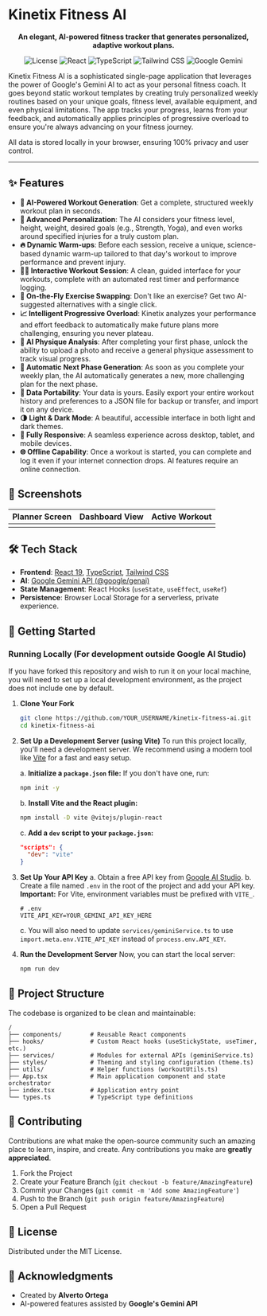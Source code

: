 # Kinetix Fitness AI

<p align="center">
  <strong>An elegant, AI-powered fitness tracker that generates personalized, adaptive workout plans.</strong>
</p>

<p align="center">
  <img src="https://img.shields.io/badge/license-MIT-blue.svg" alt="License">
  <img src="https://img.shields.io/badge/React-19-blue?logo=react" alt="React">
  <img src="https://img.shields.io/badge/TypeScript-5.x-blue?logo=typescript" alt="TypeScript">
  <img src="https://img.shields.io/badge/Tailwind%20CSS-3.x-38B2AC?logo=tailwind-css" alt="Tailwind CSS">
  <img src="https://img.shields.io/badge/AI-Google%20Gemini-4285F4?logo=google" alt="Google Gemini">
</p>

<!-- Optional: Add a GIF or a banner image of the app here -->
<!-- ![Kinetix Fitness AI Demo](link_to_your_gif_or_image.gif) -->

Kinetix Fitness AI is a sophisticated single-page application that leverages the power of Google's Gemini AI to act as your personal fitness coach. It goes beyond static workout templates by creating truly personalized weekly routines based on your unique goals, fitness level, available equipment, and even physical limitations. The app tracks your progress, learns from your feedback, and automatically applies principles of progressive overload to ensure you're always advancing on your fitness journey.

All data is stored locally in your browser, ensuring 100% privacy and user control.

---

## ✨ Features

- **🤖 AI-Powered Workout Generation**: Get a complete, structured weekly workout plan in seconds.
- **🎯 Advanced Personalization**: The AI considers your fitness level, height, weight, desired goals (e.g., Strength, Yoga), and even works around specified injuries for a truly custom plan.
- **🔥 Dynamic Warm-ups**: Before each session, receive a unique, science-based dynamic warm-up tailored to that day's workout to improve performance and prevent injury.
- **🏃‍♂️ Interactive Workout Session**: A clean, guided interface for your workouts, complete with an automated rest timer and performance logging.
- **🔄 On-the-Fly Exercise Swapping**: Don't like an exercise? Get two AI-suggested alternatives with a single click.
- **📈 Intelligent Progressive Overload**: Kinetix analyzes your performance and effort feedback to automatically make future plans more challenging, ensuring you never plateau.
- **💪 AI Physique Analysis**: After completing your first phase, unlock the ability to upload a photo and receive a general physique assessment to track visual progress.
- **🚀 Automatic Next Phase Generation**: As soon as you complete your weekly plan, the AI automatically generates a new, more challenging plan for the next phase.
- **💾 Data Portability**: Your data is yours. Easily export your entire workout history and preferences to a JSON file for backup or transfer, and import it on any device.
- **🌗 Light & Dark Mode**: A beautiful, accessible interface in both light and dark themes.
- **📱 Fully Responsive**: A seamless experience across desktop, tablet, and mobile devices.
- **🌐 Offline Capability**: Once a workout is started, you can complete and log it even if your internet connection drops. AI features require an online connection.

## 📸 Screenshots

| Planner Screen | Dashboard View | Active Workout |
| :---: | :---: | :---: |
| <!-- Add Planner Screenshot Here --> | <!-- Add Dashboard Screenshot Here --> | <!-- Add Active Workout Screenshot Here --> |

## 🛠️ Tech Stack

- **Frontend**: [React 19](https://react.dev/), [TypeScript](https://www.typescriptlang.org/), [Tailwind CSS](https://tailwindcss.com/)
- **AI**: [Google Gemini API (@google/genai)](https://ai.google.dev/docs)
- **State Management**: React Hooks (`useState`, `useEffect`, `useRef`)
- **Persistence**: Browser Local Storage for a serverless, private experience.

## 🚀 Getting Started

### Running Locally (For development outside Google AI Studio)

If you have forked this repository and wish to run it on your local machine, you will need to set up a local development environment, as the project does not include one by default.

1.  **Clone Your Fork**
    ```sh
    git clone https://github.com/YOUR_USERNAME/kinetix-fitness-ai.git
    cd kinetix-fitness-ai
    ```

2.  **Set Up a Development Server (using Vite)**
    To run this project locally, you'll need a development server. We recommend using a modern tool like [Vite](https://vitejs.dev/) for a fast and easy setup.

    a. **Initialize a `package.json` file:** If you don't have one, run:
       ```sh
       npm init -y
       ```
    b. **Install Vite and the React plugin:**
       ```sh
       npm install -D vite @vitejs/plugin-react
       ```
    c. **Add a `dev` script to your `package.json`:**
       ```json
       "scripts": {
         "dev": "vite"
       }
       ```

3.  **Set Up Your API Key**
    a. Obtain a free API key from [Google AI Studio](https://aistudio.google.com/app/apikey).
    b. Create a file named `.env` in the root of the project and add your API key. **Important:** For Vite, environment variables must be prefixed with `VITE_`.
    ```
    # .env
    VITE_API_KEY=YOUR_GEMINI_API_KEY_HERE
    ```
    c. You will also need to update `services/geminiService.ts` to use `import.meta.env.VITE_API_KEY` instead of `process.env.API_KEY`.

4.  **Run the Development Server**
    Now, you can start the local server:
    ```sh
    npm run dev
    ```

## 📁 Project Structure

The codebase is organized to be clean and maintainable:

```
/
├── components/        # Reusable React components
├── hooks/             # Custom React hooks (useStickyState, useTimer, etc.)
├── services/          # Modules for external APIs (geminiService.ts)
├── styles/            # Theming and styling configuration (theme.ts)
├── utils/             # Helper functions (workoutUtils.ts)
├── App.tsx            # Main application component and state orchestrator
├── index.tsx          # Application entry point
└── types.ts           # TypeScript type definitions
```

## 🤝 Contributing

Contributions are what make the open-source community such an amazing place to learn, inspire, and create. Any contributions you make are **greatly appreciated**.

1.  Fork the Project
2.  Create your Feature Branch (`git checkout -b feature/AmazingFeature`)
3.  Commit your Changes (`git commit -m 'Add some AmazingFeature'`)
4.  Push to the Branch (`git push origin feature/AmazingFeature`)
5.  Open a Pull Request

## 📜 License

Distributed under the MIT License.
## 🙏 Acknowledgments

- Created by **Alverto Ortega**
- AI-powered features assisted by **Google's Gemini API**
